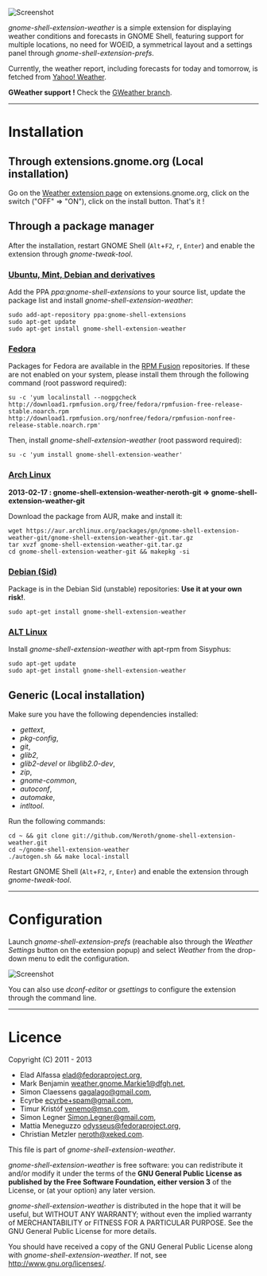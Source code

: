 ![Screenshot](https://github.com/neroth/gnome-shell-extension-weather/raw/master/data/Screenshot.jpg)

*gnome-shell-extension-weather* is a simple extension for displaying weather conditions and forecasts in GNOME Shell, featuring support for multiple locations, no need for WOEID, a symmetrical layout and a settings panel through *gnome-shell-extension-prefs*.

Currently, the weather report, including forecasts for today and tomorrow, is fetched from [Yahoo! Weather](http://weather.yahoo.com/).

**GWeather support !** Check the [GWeather branch](https://github.com/Neroth/gnome-shell-extension-weather/tree/GWeather).

----

# Installation

## Through extensions.gnome.org (Local installation)

Go on the [Weather extension page](https://extensions.gnome.org/extension/613/weather/) on extensions.gnome.org, click on the switch ("OFF" => "ON"), click on the install button.
That's it !

## Through a package manager

After the installation, restart GNOME Shell (`Alt`+`F2`, `r`, `Enter`) and enable the extension through *gnome-tweak-tool*.

### [Ubuntu, Mint, Debian and derivatives](https://launchpad.net/~gnome-shell-extensions/+archive/ppa/+packages)

Add the PPA *ppa:gnome-shell-extensions* to your source list, update the package list and install *gnome-shell-extension-weather*:

	sudo add-apt-repository ppa:gnome-shell-extensions
	sudo apt-get update
	sudo apt-get install gnome-shell-extension-weather
	
### [Fedora](http://rpmfusion.org/)

Packages for Fedora are available in the [RPM Fusion](http://rpmfusion.org/) repositories. If these are not enabled on your system, please install them through the following command (root password required):

	su -c 'yum localinstall --nogpgcheck http://download1.rpmfusion.org/free/fedora/rpmfusion-free-release-stable.noarch.rpm http://download1.rpmfusion.org/nonfree/fedora/rpmfusion-nonfree-release-stable.noarch.rpm'
Then, install *gnome-shell-extension-weather* (root password required):

	su -c 'yum install gnome-shell-extension-weather'

### [Arch Linux](https://aur.archlinux.org/packages/gnome-shell-extension-weather-git/)

**2013-02-17 : gnome-shell-extension-weather-neroth-git => gnome-shell-extension-weather-git**

Download the package from AUR, make and install it:

	wget https://aur.archlinux.org/packages/gn/gnome-shell-extension-weather-git/gnome-shell-extension-weather-git.tar.gz
	tar xvzf gnome-shell-extension-weather-git.tar.gz
	cd gnome-shell-extension-weather-git && makepkg -si
	
### [Debian (Sid)](http://packages.debian.org/sid/gnome-shell-extension-weather)

Package is in the Debian Sid (unstable) repositories: **Use it at your own risk!**.

	sudo apt-get install gnome-shell-extension-weather

### [ALT Linux](http://packages.altlinux.org/en/Sisyphus/srpms/gnome-shell-extension-weather)

Install *gnome-shell-extension-weather* with apt-rpm from Sisyphus:

	sudo apt-get update
	sudo apt-get install gnome-shell-extension-weather
	
## Generic (Local installation)

Make sure you have the following dependencies installed:
* *gettext*,
* *pkg-config*,
* *git*,
* *glib2*,
* *glib2-devel* or *libglib2.0-dev*,
* *zip*,
* *gnome-common*,
* *autoconf*,
* *automake*,
* *intltool*.

Run the following commands:

	cd ~ && git clone git://github.com/Neroth/gnome-shell-extension-weather.git
	cd ~/gnome-shell-extension-weather
	./autogen.sh && make local-install
	
Restart GNOME Shell (`Alt`+`F2`, `r`, `Enter`) and enable the extension through *gnome-tweak-tool*.

----

# Configuration

Launch *gnome-shell-extension-prefs* (reachable also through the *Weather Settings* button on the extension popup) and select *Weather* from the drop-down menu to edit the configuration.

![Screenshot](https://github.com/neroth/gnome-shell-extension-weather/raw/master/data/weather-settings.gif)

You can also use *dconf-editor* or *gsettings* to configure the extension through the command line.

----

# Licence

Copyright (C) 2011 - 2013

* Elad Alfassa <elad@fedoraproject.org>,
* Mark Benjamin <weather.gnome.Markie1@dfgh.net>,
* Simon Claessens <gagalago@gmail.com>,
* Ecyrbe <ecyrbe+spam@gmail.com>,
* Timur Kristóf <venemo@msn.com>,
* Simon Legner <Simon.Legner@gmail.com>,
* Mattia Meneguzzo <odysseus@fedoraproject.org>,
* Christian Metzler <neroth@xeked.com>.

This file is part of *gnome-shell-extension-weather*.

*gnome-shell-extension-weather* is free software: you can redistribute it and/or modify it under the terms of the **GNU General Public License as published by the Free Software Foundation, either version 3** of the License, or (at your option) any later version.

*gnome-shell-extension-weather* is distributed in the hope that it will be useful, but WITHOUT ANY WARRANTY; without even the implied warranty of MERCHANTABILITY or FITNESS FOR A PARTICULAR PURPOSE.  See the GNU General Public License for more details.

You should have received a copy of the GNU General Public License along with *gnome-shell-extension-weather*.  If not, see <http://www.gnu.org/licenses/>.
